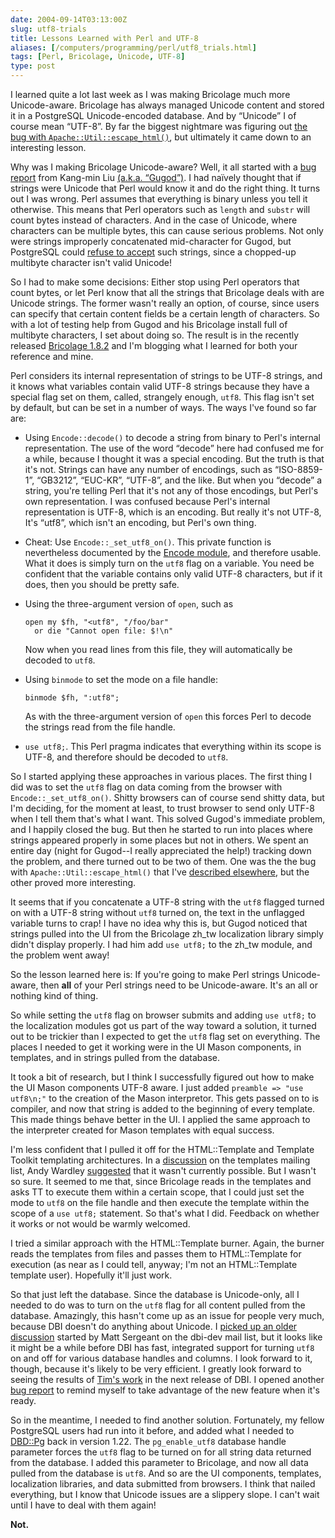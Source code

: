 ```yaml
--- 
date: 2004-09-14T03:13:00Z
slug: utf8-trials
title: Lessons Learned with Perl and UTF-8
aliases: [/computers/programming/perl/utf8_trials.html]
tags: [Perl, Bricolage, Unicode, UTF-8]
type: post
---
```


I learned quite a lot last week as I was making Bricolage much more
Unicode-aware. Bricolage has always managed Unicode content and stored it in a
PostgreSQL Unicode-encoded database. And by “Unicode” I of course mean “UTF-8”.
By far the biggest nightmare was figuring out [the bug with
`Apache::Util::escape_html()`], but ultimately it came down to an interesting
lesson.

Why was I making Bricolage Unicode-aware? Well, it all started with a [bug
report] from Kang-min Liu [(a.k.a. “Gugod”)]. I had naïvely thought that if
strings were Unicode that Perl would know it and do the right thing. It turns
out I was wrong. Perl assumes that everything is binary unless you tell it
otherwise. This means that Perl operators such as `length` and `substr` will
count bytes instead of characters. And in the case of Unicode, where characters
can be multiple bytes, this can cause serious problems. Not only were strings
improperly concatenated mid-character for Gugod, but PostgreSQL could [refuse to
accept] such strings, since a chopped-up multibyte character isn't valid
Unicode!

So I had to make some decisions: Either stop using Perl operators that count
bytes, or let Perl know that all the strings that Bricolage deals with are
Unicode strings. The former wasn't really an option, of course, since users can
specify that certain content fields be a certain length of characters. So with a
lot of testing help from Gugod and his Bricolage install full of multibyte
characters, I set about doing so. The result is in the recently released
[Bricolage 1.8.2] and I'm blogging what I learned for both your reference and
mine.

Perl considers its internal representation of strings to be UTF-8 strings, and
it knows what variables contain valid UTF-8 strings because they have a special
flag set on them, called, strangely enough, `utf8`. This flag isn't set by
default, but can be set in a number of ways. The ways I've found so far are:

-   Using `Encode::decode()` to decode a string from binary to Perl's internal
    representation. The use of the word “decode” here had confused me for a
    while, because I thought it was a special encoding. But the truth is that
    it's not. Strings can have any number of encodings, such as “ISO-8859-1”,
    “GB3212”, “EUC-KR”, “UTF-8”, and the like. But when you “decode” a string,
    you're telling Perl that it's not any of those encodings, but Perl's own
    representation. I was confused because Perl's internal representation is
    UTF-8, which is an encoding. But really it's not UTF-8, It's “utf8”, which
    isn't an encoding, but Perl's own thing.

-   Cheat: Use `Encode::_set_utf8_on()`. This private function is nevertheless
    documented by the [Encode module], and therefore usable. What it does is
    simply turn on the `utf8` flag on a variable. You need be confident that the
    variable contains only valid UTF-8 characters, but if it does, then you
    should be pretty safe.

-   Using the three-argument version of `open`, such as

        open my $fh, "<utf8", "/foo/bar"
          or die "Cannot open file: $!\n"

    Now when you read lines from this file, they will automatically be decoded
    to `utf8`.

-   Using `binmode` to set the mode on a file handle:

        binmode $fh, ":utf8";

    As with the three-argument version of `open` this forces Perl to decode the
    strings read from the file handle.

-   `use utf8;`. This Perl pragma indicates that everything within its scope is
    UTF-8, and therefore should be decoded to `utf8`.

So I started applying these approaches in various places. The first thing I did
was to set the `utf8` flag on data coming from the browser with
`Encode::_set_utf8_on()`. Shitty browsers can of course send shitty data, but
I'm deciding, for the moment at least, to trust browser to send only UTF-8 when
I tell them that's what I want. This solved Gugod's immediate problem, and I
happily closed the bug. But then he started to run into places where strings
appeared properly in some places but not in others. We spent an entire day
(night for Gugod--I really appreciated the help!) tracking down the problem, and
there turned out to be two of them. One was the the bug with
`Apache::Util::escape_html()` that I've [described elsewhere][the bug with
`Apache::Util::escape_html()`], but the other proved more interesting.

It seems that if you concatenate a UTF-8 string with the `utf8` flagged turned
on with a UTF-8 string without `utf8` turned on, the text in the unflagged
variable turns to crap! I have no idea why this is, but Gugod noticed that
strings pulled into the UI from the Bricolage zh\_tw localization library simply
didn't display properly. I had him add `use utf8;` to the zh\_tw module, and the
problem went away!

So the lesson learned here is: If you're going to make Perl strings
Unicode-aware, then **all** of your Perl strings need to be Unicode-aware. It's
an all or nothing kind of thing.

So while setting the `utf8` flag on browser submits and adding `use utf8;` to
the localization modules got us part of the way toward a solution, it turned out
to be trickier than I expected to get the `utf8` flag set on everything. The
places I needed to get it working were in the UI Mason components, in templates,
and in strings pulled from the database.

It took a bit of research, but I think I successfully figured out how to make
the UI Mason components UTF-8 aware. I just added `preamble => "use utf8\n;"` to
the creation of the Mason interpretor. This gets passed on to is compiler, and
now that string is added to the beginning of every template. This made things
behave better in the UI. I applied the same approach to the interpreter created
for Mason templates with equal success.

I'm less confident that I pulled it off for the HTML::Template and Template
Toolkit templating architectures. In a [discussion] on the templates mailing
list, Andy Wardley [suggested] that it wasn't currently possible. But I wasn't
so sure. It seemed to me that, since Bricolage reads in the templates and asks
TT to execute them within a certain scope, that I could just set the mode to
`utf8` on the file handle and then execute the template within the scope of a
`use utf8;` statement. So that's what I did. Feedback on whether it works or not
would be warmly welcomed.

I tried a similar approach with the HTML::Template burner. Again, the burner
reads the templates from files and passes them to HTML::Template for execution
(as near as I could tell, anyway; I'm not an HTML::Template template user).
Hopefully it'll just work.

So that just left the database. Since the database is Unicode-only, all I needed
to do was to turn on the `utf8` flag for all content pulled from the database.
Amazingly, this hasn't come up as an issue for people very much, because DBI
doesn't do anything about Unicode. I [picked up an older discussion] started by
Matt Sergeant on the dbi-dev mail list, but it looks like it might be a while
before DBI has fast, integrated support for turning `utf8` on and off for
various database handles and columns. I look forward to it, though, because it's
likely to be very efficient. I greatly look forward to seeing the results of
[Tim's work] in the next release of DBI. I opened another [bug report][1] to
remind myself to take advantage of the new feature when it's ready.

So in the meantime, I needed to find another solution. Fortunately, my fellow
PostgreSQL users had run into it before, and added what I needed to [DBD::Pg]
back in version 1.22. The `pg_enable_utf8` database handle parameter forces the
`utf8` flag to be turned on for all string data returned from the database. I
added this parameter to Bricolage, and now all data pulled from the database is
`utf8`. And so are the UI components, templates, localization libraries, and
data submitted from browsers. I think that nailed everything, but I know that
Unicode issues are a slippery slope. I can't wait until I have to deal with them
again!

**Not.**

  [the bug with `Apache::Util::escape_html()`]: /computers/programming/perl/mod_perl/escape_html_utf8.html
    "Apache::Util::escape_html() Doesn't Like Perl UTF-8 Strings"
  [bug report]: http://bugs.bricolage.cc/show_bug.cgi?id=648
    "substr() either crap utf8 string or mis-count the length in bytes."
  [(a.k.a. “Gugod”)]: http://gugod.org/blog/ "Gugod's blog: The Mind Of Random"
  [refuse to accept]: http://bugs.bricolage.cc/show_bug.cgi?id=709#c14
    "Two bugs in
    one!"
  [Bricolage 1.8.2]: /bricolage/announce/1.8.2.html "Bricolage 1.8.2 Released"
  [Encode module]: http://search.cpan.org/dist/Encode/ "Encode on CPAN"
  [discussion]: http://www.template-toolkit.org/pipermail/templates/2004-September/006583.html
    "Add utf8 to All Templates?"
  [suggested]: http://www.template-toolkit.org/pipermail/templates/2004-September/006584.html
    "Andy Wardley Replies"
  [picked up an older discussion]: http://www.mail-archive.com/dbi-dev@perl.org/msg03451.html
    "UTF-8
    flags (again)"
  [Tim's work]: http://www.mail-archive.com/dbi-dev@perl.org/msg03452.html
    "Tim Bunce Responds"
  [1]: http://bugs.bricolage.cc/show_bug.cgi?id=802
    "Set SvUTF8_on on Data Fetched from Database"
  [DBD::Pg]: http://search.cpan.org/dist/DBD-Pg/ "DBD::Pg on CPAN"
